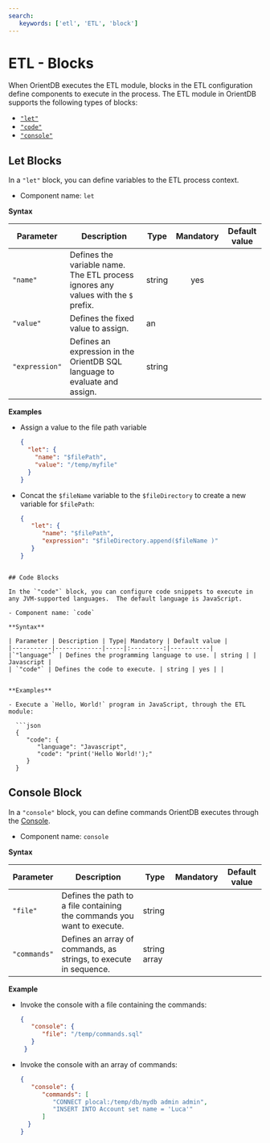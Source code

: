 ```yaml
---
search:
   keywords: ['etl', 'ETL', 'block']
---
```


<!-- proofread 2015-12-11 SAM -->
# ETL - Blocks

When OrientDB executes the ETL module, blocks in the ETL configuration define components to execute in the process. The ETL module in OrientDB supports the following types of blocks:

- [`"let"`](#let-blocks)
- [`"code"`](#code-blocks)
- [`"console"`](#console-blocks)

## Let Blocks

In a `"let"` block, you can define variables to the ETL process context.

- Component name: `let`

**Syntax**

| Parameter | Description | Type | Mandatory | Default value |
|-----------|-------------|------|:-------:|-----------|
| `"name"` | Defines the variable name.  The ETL process ignores any values with the `$` prefix. |string| yes | |
| `"value"` | Defines the fixed value to assign. | an |  | |
| `"expression"` | Defines an expression in the OrientDB SQL language to evaluate and assign. | string | | |

**Examples**

- Assign a value to the file path variable

  ```json
  { 
    "let": { 
      "name": "$filePath",
	  "value": "/temp/myfile"
	} 
  }
  ```

- Concat the `$fileName` variable to the `$fileDirectory` to create a new variable for `$filePath`:

  ```json
  { 
     "let": { 
	    "name": "$filePath",  
		"expression": "$fileDirectory.append($fileName )"
     } 
  }
```

## Code Blocks

In the `"code"` block, you can configure code snippets to execute in any JVM-supported languages.  The default language is JavaScript.

- Component name: `code`

**Syntax**

| Parameter | Description | Type| Mandatory | Default value |
|-----------|-------------|-----|:---------:|-----------|
|`"language"` | Defines the programming language to use. | string | | Javascript |
| `"code"` | Defines the code to execute. | string | yes | |


**Examples**

- Execute a `Hello, World!` program in JavaScript, through the ETL module:

  ```json
  { 
     "code": { 
	    "language": "Javascript",
        "code": "print('Hello World!');"
     }
  }
  ```

## Console Block

In a `"console"` block, you can define commands OrientDB executes through the [Console](Console-Commands.md).

- Component name: `console`

**Syntax**

| Parameter | Description | Type | Mandatory | Default value |
|-----------|-------------|------|:--------:|-----------|
| `"file"` | Defines the path to a file containing the commands you want to execute.  | string | | |
|`"commands"` | Defines an array of commands, as strings, to execute in sequence. | string array | | |

**Example**

- Invoke the console with a file containing the commands:

  ```json
  { 
     "console": { 
	    "file": "/temp/commands.sql"
	 } 
   }
  ```

- Invoke the console with an array of commands:

  ```json
  { 
     "console": {
        "commands": [
           "CONNECT plocal:/temp/db/mydb admin admin",
           "INSERT INTO Account set name = 'Luca'"
        ]
	}
  }
  ```
